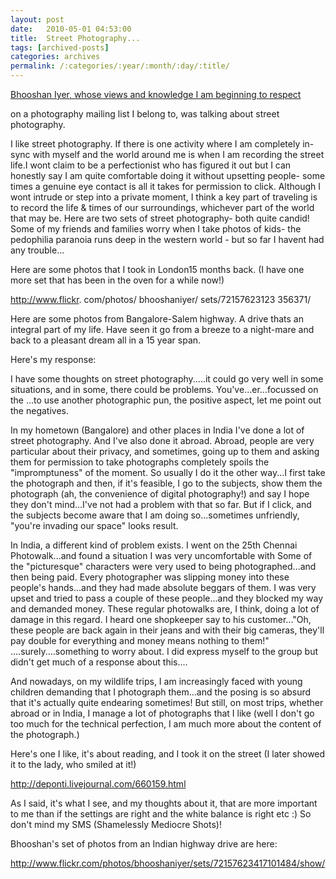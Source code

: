 ```yaml
---
layout: post
date:	2010-05-01 04:53:00
title:  Street Photography...
tags: [archived-posts]
categories: archives
permalink: /:categories/:year/:month/:day/:title/
---
```

<a href="http://www.flickr.com/photos/bhooshaniyer/"> Bhooshan Iyer, whose views and knowledge I am beginning to respect </a>

 on a photography mailing list I belong to, was talking about street photography. 

<lj-cut text="Here's what he said, and then there's my response to it">

I like street photography. If there is one activity where I am completely in-sync with myself and the world around me is when I am recording the street life.I wont claim to be a perfectionist who has figured it out but I can honestly say I am quite comfortable doing it without upsetting people- some times a genuine eye contact is all it takes for permission to click. Although I wont intrude or step into a private moment, I think a key part of traveling is to record the life & times of our surroundings, whichever part of the world that may be. Here are two sets of street photography- both quite candid! Some of my friends and families worry when I take photos of kids- the pedophilia paranoia runs deep in the western world - but so far I havent had any trouble...

Here are some photos that I took in London15 months back. (I have one more set that has been in the oven for a while now!)

http://www.flickr. com/photos/ bhooshaniyer/ sets/72157623123 356371/

Here are some photos from Bangalore-Salem highway. A drive thats an integral part of my life. Have seen it go from a breeze to a night-mare and back to a pleasant dream all in a 15 year span.




Here's my response:


I have some thoughts on street photography.....it could go very well in some situations, and in some, there could be problems. You've...er...focussed on the ...to use another photographic pun, the positive aspect, let me point out the negatives.

In my hometown (Bangalore) and other places in India I've done a lot of street photography. And I've also done it abroad. Abroad, people are very particular about their privacy, and sometimes, going up to them and asking them for permission to take photographs completely spoils the "impromptuness" of the moment. So usually I do it the other way...I first take the photograph and then, if it's feasible, I go to the subjects, show them the photograph (ah, the convenience of digital photography!) and say I hope they don't mind...I've not had a problem with that so far. But if I click, and the subjects become aware that I am doing so...sometimes unfriendly, "you're invading our space" looks result.

In India, a different kind of problem exists. I went on the 25th Chennai Photowalk...and found a situation I was very uncomfortable with Some of the "picturesque" characters were very used to being photographed...and then being paid. Every photographer was slipping money into these people's hands...and they had made absolute beggars of them. I was very upset and tried to pass a couple of these people...and they blocked my way and demanded money. These regular photowalks are, I think, doing a lot of damage in this regard. I heard one shopkeeper say to his customer..."Oh, these people are back again in their jeans and with their big cameras, they'll pay double for everything and money means nothing to them!" ....surely....something to worry about. I did express myself to the group but didn't get much of a response about this....

And nowadays, on my wildlife trips, I am increasingly faced with young children demanding that I photograph them...and the posing is so absurd that it's actually quite endearing sometimes! But still, on most trips, whether abroad or in India,  I manage a lot of photographs that I like (well I don't go too much for the technical perfection, I am much more about the content of the photograph.)

Here's one I like, it's about reading, and I took it on the street (I later showed it to the lady, who smiled at it!)

http://deponti.livejournal.com/660159.html

As I said, it's what I see, and my thoughts about it, that are more important to me than if the settings are right and the white balance is right etc :) So don't mind my SMS (Shamelessly Mediocre Shots)!

</lj-cut>

Bhooshan's set of photos from an Indian highway drive are here:


http://www.flickr.com/photos/bhooshaniyer/sets/72157623417101484/show/
